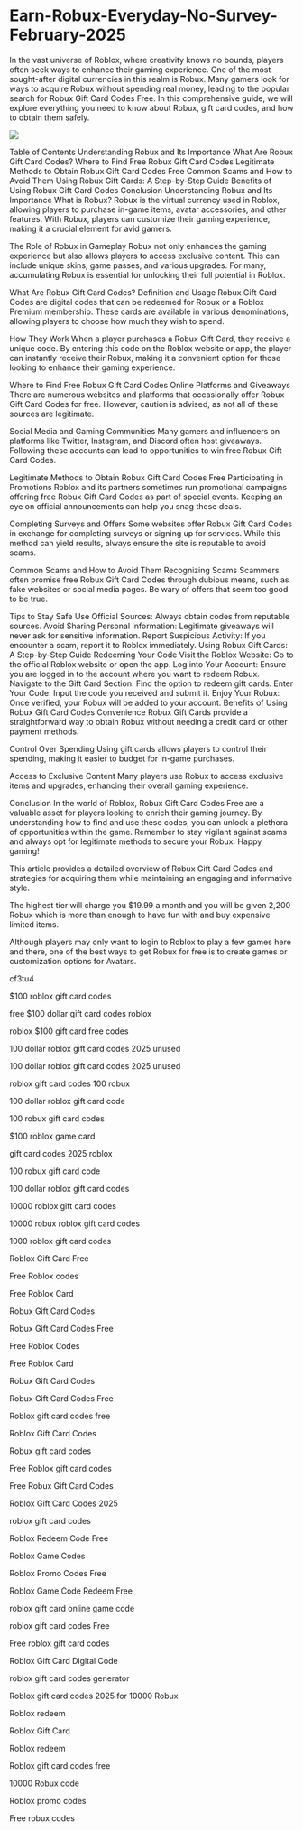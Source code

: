 # Earn-Robux-Everyday-No-Survey-February-2025


  

In the vast universe of Roblox, where creativity knows no bounds, players often seek ways to enhance their gaming experience. One of the most sought-after digital currencies in this realm is Robux. Many gamers look for ways to acquire Robux without spending real money, leading to the popular search for Robux Gift Card Codes Free. In this comprehensive guide, we will explore everything you need to know about Robux, gift card codes, and how to obtain them safely.
   
[![](https://static.vecteezy.com/system/resources/previews/021/971/550/non_2x/click-cursor-icon-with-click-here-button-free-png.png)](https://www.apkhub.site/)   
    
  
Table of Contents Understanding Robux and Its Importance What Are Robux Gift Card Codes? Where to Find Free Robux Gift Card Codes Legitimate Methods to Obtain Robux Gift Card Codes Free Common Scams and How to Avoid Them Using Robux Gift Cards: A Step-by-Step Guide Benefits of Using Robux Gift Card Codes Conclusion Understanding Robux and Its Importance What is Robux? Robux is the virtual currency used in Roblox, allowing players to purchase in-game items, avatar accessories, and other features. With Robux, players can customize their gaming experience, making it a crucial element for avid gamers.

The Role of Robux in Gameplay Robux not only enhances the gaming experience but also allows players to access exclusive content. This can include unique skins, game passes, and various upgrades. For many, accumulating Robux is essential for unlocking their full potential in Roblox.

What Are Robux Gift Card Codes? Definition and Usage Robux Gift Card Codes are digital codes that can be redeemed for Robux or a Roblox Premium membership. These cards are available in various denominations, allowing players to choose how much they wish to spend.

How They Work When a player purchases a Robux Gift Card, they receive a unique code. By entering this code on the Roblox website or app, the player can instantly receive their Robux, making it a convenient option for those looking to enhance their gaming experience.

Where to Find Free Robux Gift Card Codes Online Platforms and Giveaways There are numerous websites and platforms that occasionally offer Robux Gift Card Codes for free. However, caution is advised, as not all of these sources are legitimate.

Social Media and Gaming Communities Many gamers and influencers on platforms like Twitter, Instagram, and Discord often host giveaways. Following these accounts can lead to opportunities to win free Robux Gift Card Codes.

Legitimate Methods to Obtain Robux Gift Card Codes Free Participating in Promotions Roblox and its partners sometimes run promotional campaigns offering free Robux Gift Card Codes as part of special events. Keeping an eye on official announcements can help you snag these deals.

Completing Surveys and Offers Some websites offer Robux Gift Card Codes in exchange for completing surveys or signing up for services. While this method can yield results, always ensure the site is reputable to avoid scams.

Common Scams and How to Avoid Them Recognizing Scams Scammers often promise free Robux Gift Card Codes through dubious means, such as fake websites or social media pages. Be wary of offers that seem too good to be true.

Tips to Stay Safe Use Official Sources: Always obtain codes from reputable sources. Avoid Sharing Personal Information: Legitimate giveaways will never ask for sensitive information. Report Suspicious Activity: If you encounter a scam, report it to Roblox immediately. Using Robux Gift Cards: A Step-by-Step Guide Redeeming Your Code Visit the Roblox Website: Go to the official Roblox website or open the app. Log into Your Account: Ensure you are logged in to the account where you want to redeem Robux. Navigate to the Gift Card Section: Find the option to redeem gift cards. Enter Your Code: Input the code you received and submit it. Enjoy Your Robux: Once verified, your Robux will be added to your account. Benefits of Using Robux Gift Card Codes Convenience Robux Gift Cards provide a straightforward way to obtain Robux without needing a credit card or other payment methods.

Control Over Spending Using gift cards allows players to control their spending, making it easier to budget for in-game purchases.

Access to Exclusive Content Many players use Robux to access exclusive items and upgrades, enhancing their overall gaming experience.

Conclusion In the world of Roblox, Robux Gift Card Codes Free are a valuable asset for players looking to enrich their gaming journey. By understanding how to find and use these codes, you can unlock a plethora of opportunities within the game. Remember to stay vigilant against scams and always opt for legitimate methods to secure your Robux. Happy gaming!

This article provides a detailed overview of Robux Gift Card Codes and strategies for acquiring them while maintaining an engaging and informative style.

The highest tier will charge you $19.99 a month and you will be given 2,200 Robux which is more than enough to have fun with and buy expensive limited items.  

Although players may only want to login to Roblox to play a few games here and there, one of the best ways to get Robux for free is to create games or customization options for Avatars.  

cf3tu4

$100 roblox gift card codes

free $100 dollar gift card codes roblox

roblox $100 gift card free codes

100 dollar roblox gift card codes 2025 unused

100 dollar roblox gift card codes 2025 unused

roblox gift card codes 100 robux

100 dollar roblox gift card code

100 robux gift card codes

$100 roblox game card

gift card codes 2025 roblox

100 robux gift card code

100 dollar roblox gift card codes

10000 roblox gift card codes

10000 robux roblox gift card codes

1000 roblox gift card codes

Roblox Gift Card Free

Free Roblox codes

Free Roblox Card

Robux Gift Card Codes

Robux Gift Card Codes Free

Free Roblox Codes

Free Roblox Card

Robux Gift Card Codes

Robux Gift Card Codes Free

Roblox gift card codes free

Roblox Gift Card Codes

Robux gift card codes

Free Roblox gift card codes

Free Robux Gift Card Codes

Roblox Gift Card Codes 2025

roblox gift card codes

Roblox Redeem Code Free

Roblox Game Codes

Roblox Promo Codes Free

Roblox Game Code Redeem Free

roblox gift card online game code

roblox gift card codes Free

Free roblox gift card codes

Roblox Gift Card Digital Code

roblox gift card codes generator

Roblox gift card codes 2025 for 10000 Robux

Roblox redeem

Roblox Gift Card

Roblox redeem

Roblox gift card codes free

10000 Robux code

Roblox promo codes

Free robux codes

